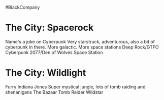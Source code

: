 #BlackCompany
# The City: Spacerock
Name's a joke on Cyberpunk
Very starstruck, adventurous, also a bit of cyberpunk in there. More galactic. More space stations
Deep Rock/GTFO
Cyberpunk 2077/Den of Wolves
Space Station

# The City: Wildlight
Furry Indiana Jones
Super mystical jungle, lots of tomb raiding and shenanigans
The Bazaar
Tomb Raider
Wildstar

